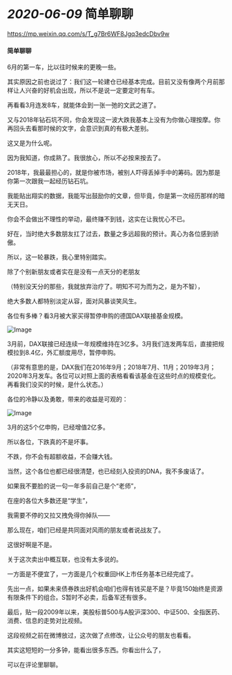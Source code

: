 # *2020-06-09* 简单聊聊

https://mp.weixin.qq.com/s/T_g7Br6WF8Jgq3edcDbv9w



#### 简单聊聊

 6月的第一车，比以往时候来的更晚一些。

 

其实原因之前也说过了：我们这一轮建仓已经基本完成。目前又没有像两个月前那样让人兴奋的好机会出现，所以不是说一定要定时有车。

 

再看看3月连发8车，就能体会到一张一弛的文武之道了。

 

又与2018年钻石坑不同，你会发现这一波大跌我基本上没有为你做心理按摩。你再回头去看那时候的文字，会意识到真的有极大差别。

 

这又是为什么呢。

 

因为我知道，你成熟了。我很放心，所以不必按来按去了。

 

2018年，我最最担心的，就是你被市场，被别人吓得丢掉手中的筹码。因为那是你第一次跟我一起经历钻石坑。

我能贴出翔实的数据，我能写出鼓励你的文章，但毕竟，你是第一次经历那样的暗无天日。

你会不会做出不理性的举动，最终赚不到钱，这实在让我忧心不已。

 

好在，当时绝大多数朋友扛了过去，数量之多远超我的预计。真心为各位感到骄傲。

 

所以，这一轮暴跌，我心里特别踏实。

除了个别新朋友或者实在是没有一点天分的老朋友

（特别没天分的那些，我就放弃治疗了。明知不可为而为之，是为不智），

绝大多数人都特别淡定从容，面对风暴谈笑风生。

 

各位有多棒？看3月被大家买得暂停申购的德国DAX联接基金规模。



![Image](https://mmbiz.qpic.cn/mmbiz_jpg/SEPick5M9xjOztBaIOsv7Pjy0ibHfgBHPm0mSaetbbnA8RhuOicfSOl0Z8BYgHukTSxB5B44aZGUBUibgrMB2pP76g/640?wx_fmt=jpeg&tp=webp&wxfrom=5&wx_lazy=1&wx_co=1)



3月前，DAX联接已经连续一年规模维持在3亿多。3月我们连发两车后，直接把规模拉到8.4亿，外汇额度用尽，暂停申购。



（非常有意思的是，DAX我们在2016年9月；2018年7月、11月；2019年3月；2020年3月发车。各位可以对照上面的表格看看该基金在这些时点的规模变化。再看我们没买的时候，是什么状态。）



各位的冷静以及勇敢，带来的收益是可观的：



![Image](https://mmbiz.qpic.cn/mmbiz_jpg/SEPick5M9xjOztBaIOsv7Pjy0ibHfgBHPmmxl9ISR0xsDmHGXK942pMVicNibBPkTlDlX67aFziclAmVWVicG2nHqPmA/640?wx_fmt=jpeg&tp=webp&wxfrom=5&wx_lazy=1&wx_co=1)



3月的这5个亿申购，已经增值2亿多。

所以各位，下跌真的不是坏事。

不跌，你不会有超额收益，不会赚大钱。

当然，这个各位也都已经很清楚，也已经刻入投资的DNA，我不多废话了。



如果我不要脸的说一句一年多前自己是个“老师”，

在座的各位大多数还是“学生”，

我需要不停的又拉又拽免得你掉队——

那么现在，咱们已经是共同面对风雨的朋友或者说战友了。



这很好啊是不是。



关于这次卖出中概互联，也没有太多说的。

一方面是不便宜了，一方面是几个权重回HK上市任务基本已经完成了。

先出一点，如果未来债券跌出好机会咱们也得有钱买是不是？毕竟150始终是资源有限条件下的组合。S暂时不必卖，后备军还有很多。



最后，贴一段2009年以来，美股标普500与A股沪深300、中证500、全指医药、消费、信息的走势对比视频。

这段视频之前在微博放过，这次做了点修改，让公众号的朋友也看看。

其实这短短的一分多钟，能看出很多东西。你看出什么了，

可以在评论里聊聊。